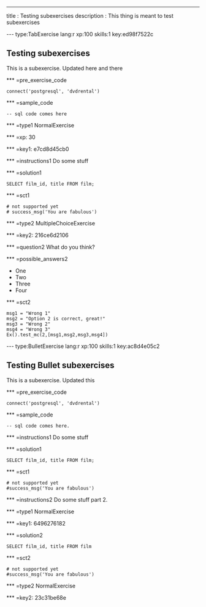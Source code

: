 ---
title       : Testing subexercises
description : This thing is meant to test subexercises

--- type:TabExercise lang:r xp:100 skills:1 key:ed98f7522c
## Testing subexercises

This is a subexercise. Updated here and there

*** =pre_exercise_code
```{python}
connect('postgresql', 'dvdrental')
```

*** =sample_code
```{sql}
-- sql code comes here
```

*** =type1
NormalExercise

*** =xp: 30

*** =key1: e7cd8d45cb0

*** =instructions1
Do some stuff

*** =solution1
```{sql}
SELECT film_id, title FROM film;
```

*** =sct1
```{python}
# not supported yet
# success_msg('You are fabulous')
```

*** =type2
MultipleChoiceExercise

*** =key2: 216ce6d2106

*** =question2
What do you think?

*** =possible_answers2
- One
- Two
- Three
- Four

*** =sct2
```{python}
msg1 = "Wrong 1"
msg2 = "Option 2 is correct, great!"
msg3 = "Wrong 2"
msg4 = "Wrong 3"
Ex().test_mc(2,[msg1,msg2,msg3,msg4])
```

--- type:BulletExercise lang:r xp:100 skills:1 key:ac8d4e05c2
## Testing Bullet subexercises

This is a subexercise. Updated this

*** =pre_exercise_code
```{python}
connect('postgresql', 'dvdrental')
```

*** =sample_code
```{sql}
-- sql code comes here.
```

*** =instructions1
Do some stuff

*** =solution1
```{sql}
SELECT film_id, title FROM film;
```

*** =sct1
```{python}
# not supported yet
#success_msg('You are fabulous')
```
*** =instructions2
Do some stuff part 2.

*** =type1
NormalExercise


*** =key1: 6496276182

*** =solution2
```{sql}
SELECT film_id, title FROM film
```

*** =sct2
```{python}
# not supported yet
#success_msg('You are fabulous')
```

*** =type2
NormalExercise

*** =key2: 23c31be68e

